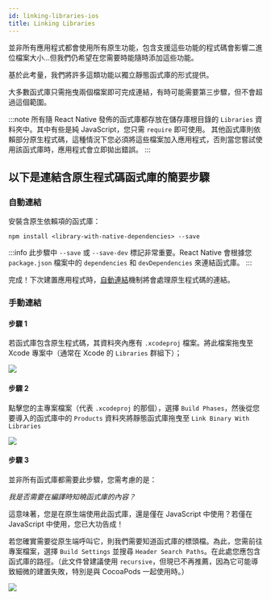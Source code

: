 ```yaml
---
id: linking-libraries-ios
title: Linking Libraries
---
```


並非所有應用程式都會使用所有原生功能，包含支援這些功能的程式碼會影響二進位檔案大小...但我們仍希望在您需要時能隨時添加這些功能。

基於此考量，我們將許多這類功能以獨立靜態函式庫的形式提供。

大多數函式庫只需拖曳兩個檔案即可完成連結，有時可能需要第三步驟，但不會超過這個範圍。

:::note
所有隨 React Native 發佈的函式庫都存放在儲存庫根目錄的 `Libraries` 資料夾中。其中有些是純 JavaScript，您只需 `require` 即可使用。
其他函式庫則依賴部分原生程式碼，這種情況下您必須將這些檔案加入應用程式，否則當您嘗試使用該函式庫時，應用程式會立即拋出錯誤。
:::

## 以下是連結含原生程式碼函式庫的簡要步驟

### 自動連結

安裝含原生依賴項的函式庫：

```shell
npm install <library-with-native-dependencies> --save
```

:::info
此步驟中 `--save` 或 `--save-dev` 標記非常重要。React Native 會根據您 `package.json` 檔案中的 `dependencies` 和 `devDependencies` 來連結函式庫。
:::

完成！下次建置應用程式時，[自動連結](https://github.com/react-native-community/cli/blob/main/docs/autolinking.md)機制將會處理原生程式碼的連結。

### 手動連結

#### 步驟 1

若函式庫包含原生程式碼，其資料夾內應有 `.xcodeproj` 檔案。將此檔案拖曳至 Xcode 專案中（通常在 Xcode 的 `Libraries` 群組下）；

![](/docs/assets/AddToLibraries.png)

#### 步驟 2

點擊您的主專案檔案（代表 `.xcodeproj` 的那個），選擇 `Build Phases`，然後從您要導入的函式庫中的 `Products` 資料夾將靜態函式庫拖曳至 `Link Binary With Libraries`

![](/docs/assets/AddToBuildPhases.png)

#### 步驟 3

並非所有函式庫都需要此步驟，您需考慮的是：

_我是否需要在編譯時知曉函式庫的內容？_

這意味著，您是在原生端使用此函式庫，還是僅在 JavaScript 中使用？若僅在 JavaScript 中使用，您已大功告成！

若您確實需要從原生端呼叫它，則我們需要知道函式庫的標頭檔。為此，您需前往專案檔案，選擇 `Build Settings` 並搜尋 `Header Search Paths`。在此處您應包含函式庫的路徑。（此文件曾建議使用 `recursive`，但現已不再推薦，因為它可能導致細微的建置失敗，特別是與 CocoaPods 一起使用時。）

![](/docs/assets/AddToSearchPaths.png)